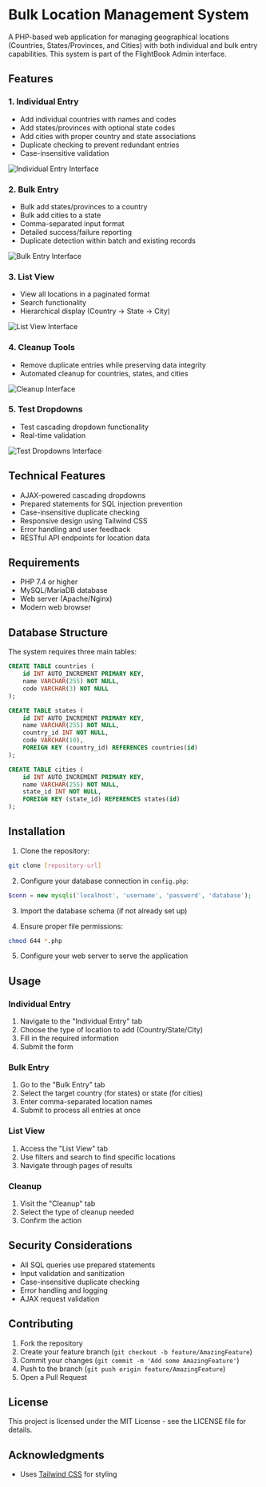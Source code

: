 # Bulk Location Management System

A PHP-based web application for managing geographical locations (Countries, States/Provinces, and Cities) with both individual and bulk entry capabilities. This system is part of the FlightBook Admin interface.

## Features

### 1. Individual Entry
- Add individual countries with names and codes
- Add states/provinces with optional state codes
- Add cities with proper country and state associations
- Duplicate checking to prevent redundant entries
- Case-insensitive validation

![Individual Entry Interface](/individual-entry.png)

### 2. Bulk Entry
- Bulk add states/provinces to a country
- Bulk add cities to a state
- Comma-separated input format
- Detailed success/failure reporting
- Duplicate detection within batch and existing records

![Bulk Entry Interface](/bulkentry.png)

### 3. List View
- View all locations in a paginated format
- Search functionality
- Hierarchical display (Country → State → City)

![List View Interface](/list-view.png)

### 4. Cleanup Tools
- Remove duplicate entries while preserving data integrity
- Automated cleanup for countries, states, and cities

![Cleanup Interface](/cleanup.png)

### 5. Test Dropdowns
- Test cascading dropdown functionality
- Real-time validation

![Test Dropdowns Interface](/test-dropdown.png)

## Technical Features

- AJAX-powered cascading dropdowns
- Prepared statements for SQL injection prevention
- Case-insensitive duplicate checking
- Responsive design using Tailwind CSS
- Error handling and user feedback
- RESTful API endpoints for location data

## Requirements

- PHP 7.4 or higher
- MySQL/MariaDB database
- Web server (Apache/Nginx)
- Modern web browser

## Database Structure

The system requires three main tables:

```sql
CREATE TABLE countries (
    id INT AUTO_INCREMENT PRIMARY KEY,
    name VARCHAR(255) NOT NULL,
    code VARCHAR(3) NOT NULL
);

CREATE TABLE states (
    id INT AUTO_INCREMENT PRIMARY KEY,
    name VARCHAR(255) NOT NULL,
    country_id INT NOT NULL,
    code VARCHAR(10),
    FOREIGN KEY (country_id) REFERENCES countries(id)
);

CREATE TABLE cities (
    id INT AUTO_INCREMENT PRIMARY KEY,
    name VARCHAR(255) NOT NULL,
    state_id INT NOT NULL,
    FOREIGN KEY (state_id) REFERENCES states(id)
);
```

## Installation

1. Clone the repository:
```bash
git clone [repository-url]
```

2. Configure your database connection in `config.php`:
```php
$conn = new mysqli('localhost', 'username', 'password', 'database');
```

3. Import the database schema (if not already set up)

4. Ensure proper file permissions:
```bash
chmod 644 *.php
```

5. Configure your web server to serve the application

## Usage

### Individual Entry
1. Navigate to the "Individual Entry" tab
2. Choose the type of location to add (Country/State/City)
3. Fill in the required information
4. Submit the form

### Bulk Entry
1. Go to the "Bulk Entry" tab
2. Select the target country (for states) or state (for cities)
3. Enter comma-separated location names
4. Submit to process all entries at once

### List View
1. Access the "List View" tab
2. Use filters and search to find specific locations
3. Navigate through pages of results

### Cleanup
1. Visit the "Cleanup" tab
2. Select the type of cleanup needed
3. Confirm the action

## Security Considerations

- All SQL queries use prepared statements
- Input validation and sanitization
- Case-insensitive duplicate checking
- Error handling and logging
- AJAX request validation

## Contributing

1. Fork the repository
2. Create your feature branch (`git checkout -b feature/AmazingFeature`)
3. Commit your changes (`git commit -m 'Add some AmazingFeature'`)
4. Push to the branch (`git push origin feature/AmazingFeature`)
5. Open a Pull Request

## License

This project is licensed under the MIT License - see the LICENSE file for details.

## Acknowledgments

- Uses [Tailwind CSS](https://tailwindcss.com/) for styling

